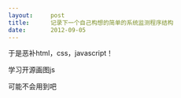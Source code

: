 ```yaml
---
layout:     post
title:      记录下一个自己构想的简单的系统监测程序结构
date:       2012-09-05
---
```

于是恶补html，css，javascript！

学习开源画图js

可能不会用到吧

